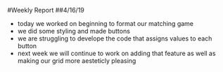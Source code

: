#Weekly Report 
##4/16/19
- today we worked on beginning to format our matching game
- we did some styling and made buttons
- we are struggling to develope the code that assigns values to each button
- next week we will continue to work on adding that feature as well as making our grid more aesteticly pleasing

